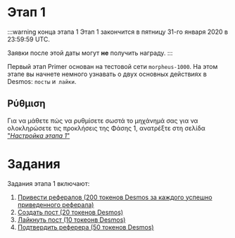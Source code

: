 # Этап 1
:::warning конца этапа 1 
Этап 1 закончится в пятницу 31-го января 2020 в 23:59:59 UTC. 

Заявки после этой даты могут **не** получить награду. 
:::

Первый этап Primer основан на тестовой сети `morpheus-1000`. На этом этапе вы начнете немного узнавать о двух основных действиях в Desmos: `посты` и` лайки`.

## Ρύθμιση
Για να μάθετε πώς να ρυθμίσετε σωστά το μηχάνημά σας για να ολοκληρώσετε τις προκλήσεις της Φάσης 1, ανατρέξτε στη σελίδα ["_Настройка этапа 1_"](setup/README.md)

# Задания
Задания этапа 1 включают:

1. [Привести рефералов (200 токенов Desmos за каждого успешно приведенного реферала)](challenges/refer.md)
2. [Создать пост (20 токенов Desmos)](challenges/create-post.md)
3. [Лайкнуть пост (10 токеонв Desmos)](challenges/like-post.md)
4. [Подтвердить реферера (50 токенов Desmos)](challenges/accept-referral.md)